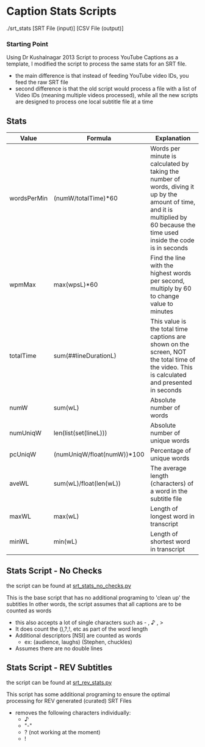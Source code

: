# Caption Stats Scripts

./srt_stats     [SRT File (input)] [CSV File (output)]

### Starting Point
Using Dr Kushalnagar 2013 Script to process YouTube Captions as a template, I modified the script to process the same stats for an SRT file.
- the main difference is that instead of feeding YouTube video IDs, you feed the raw SRT file
- second difference is that the old script would process a file with a list of Video IDs (meaning multiple videos processed), while all the new scripts are designed to process one local subtitle file at a time

## Stats
|Value|Formula|Explanation|
|---|---|---|
|wordsPerMin|(numW/totalTime)*60|Words per minute is calculated by taking the number of words, diving it up by the amount of time, and it is multiplied by 60 because the time used inside the code is in seconds|
|wpmMax|max(wpsL)*60|Find the line with the highest words per second, multiply by 60 to change value to minutes|
|totalTime|sum(##lineDurationL)|This value is the total time captions are shown on the screen, NOT the total time of the video. This is calculated and presented in seconds|
|numW|sum(wL)|Absolute number of words|
|numUniqW|len(list(set(lineL)))|Absolute number of unique words|
|pcUniqW|(numUniqW/float(numW))*100|Percentage of unique words|
|aveWL|sum(wL)/float(len(wL))|The average length (characters) of a word in the subtitle file|
|maxWL|max(wL)|Length of longest word in transcript|
|minWL|min(wL)|Length of shortest word in transcript|

## Stats Script - No Checks

the script can be found at [srt_stats_no_checks.py](https://github.com/drrpcaptions/SRT_Scripts/blob/master/srt_stats_no_checks.py)

This is the base script that has no additional programing to 'clean up' the subtitles
In other words, the script assumes that all captions are to be counted as words
- this also accepts a lot of single characters such as - , ♪ , >
- It does count the (),?,!, etc as part of the word length
- Additional descriptors [NSI] are counted as words 
  - ex: (audience, laughs) (Stephen, chuckles)
- Assumes there are no double lines

## Stats Script - REV Subtitles

the script can be found at [srt_rev_stats.py](https://github.com/drrpcaptions/SRT_Scripts/blob/master/srt_rev_stats.py)

This script has some additional programing to ensure the optimal processing for REV generated (curated) SRT Files
- removes the following characters individually:
  - ♪
  - "-"
  - ? (not working at the moment)
  - !
